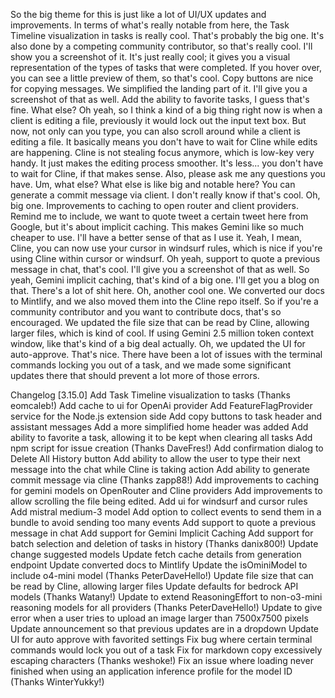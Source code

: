 So the big theme for this is just like a lot of UI/UX updates and improvements. In terms of what's really notable from here, the Task Timeline visualization in tasks is really cool. That's probably the big one. It's also done by a competing community contributor, so that's really cool. I'll show you a screenshot of it. It's just really cool; it gives you a visual representation of the types of tasks that were completed. If you hover over, you can see a little preview of them, so that's cool. Copy buttons are nice for copying messages. We simplified the landing part of it. I'll give you a screenshot of that as well. Add the ability to favorite tasks, I guess that's fine. What else? Oh yeah, so I think a kind of a big thing right now is when a client is editing a file, previously it would lock out the input text box. But now, not only can you type, you can also scroll around while a client is editing a file. It basically means you don't have to wait for Cline while edits are happening. Cline is not stealing focus anymore, which is low-key very handy. It just makes the editing process smoother. It's less... you don't have to wait for Cline, if that makes sense. Also, please ask me any questions you have. Um, what else? What else is like big and notable here? You can generate a commit message via client. I don't really know if that's cool. Oh, big one. Improvements to caching to open router and client providers. Remind me to include, we want to quote tweet a certain tweet here from Google, but it's about implicit caching. This makes Gemini like so much cheaper to use. I'll have a better sense of that as I use it. Yeah, I mean, Cline, you can now use your cursor in windsurf rules, which is nice if you're using Cline within cursor or windsurf. Oh yeah, support to quote a previous message in chat, that's cool. I'll give you a screenshot of that as well. So yeah, Gemini implicit caching, that's kind of a big one. I'll get you a blog on that. There's a lot of shit here. Oh, another cool one. We converted our docs to Mintlify, and we also moved them into the Cline repo itself. So if you're a community contributor and you want to contribute docs, that's so encouraged. We updated the file size that can be read by Cline, allowing larger files, which is kind of cool. If using Gemini 2.5 million token context window, like that's kind of a big deal actually. Oh, we updated the UI for auto-approve. That's nice. There have been a lot of issues with the terminal commands locking you out of a task, and we made some significant updates there that should prevent a lot more of those errors. 


Changelog
[3.15.0]
Add Task Timeline visualization to tasks (Thanks eomcaleb!)
Add cache to ui for OpenAi provider
Add FeatureFlagProvider service for the Node.js extension side
Add copy buttons to task header and assistant messages
Add a more simplified home header was added
Add ability to favorite a task, allowing it to be kept when clearing all tasks
Add npm script for issue creation (Thanks DaveFres!)
Add confirmation dialog to Delete All History button
Add ability to allow the user to type their next message into the chat while Cline is taking action
Add ability to generate commit message via cline (Thanks zapp88!)
Add improvements to caching for gemini models on OpenRouter and Cline providers
Add improvements to allow scrolling the file being edited.
Add ui for windsurf and cursor rules
Add mistral medium-3 model
Add option to collect events to send them in a bundle to avoid sending too many events
Add support to quote a previous message in chat
Add support for Gemini Implicit Caching
Add support for batch selection and deletion of tasks in history (Thanks danix800!)
Update change suggested models
Update fetch cache details from generation endpoint
Update converted docs to Mintlify
Update the isOminiModel to include o4-mini model (Thanks PeterDaveHello!)
Update file size that can be read by Cline, allowing larger files
Update defaults for bedrock API models (Thanks Watany!)
Update to extend ReasoningEffort to non-o3-mini reasoning models for all providers (Thanks PeterDaveHello!)
Update to give error when a user tries to upload an image larger than 7500x7500 pixels
Update announcement so that previous updates are in a dropdown
Update UI for auto approve with favorited settings
Fix bug where certain terminal commands would lock you out of a task
Fix for markdown copy excessively escaping characters (Thanks weshoke!)
Fix an issue where loading never finished when using an application inference profile for the model ID (Thanks WinterYukky!)